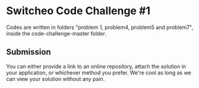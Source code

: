 # Switcheo Code Challenge #1 #

Codes are written in folders "problem 1, problem4, problem5 and problem7", inside the code-challenge-master folder.

## Submission ##
You can either provide a link to an online repository, attach the solution in your application, or whichever method you prefer.
We're cool as long as we can view your solution without any pain.
